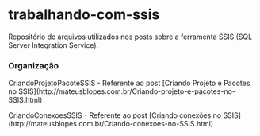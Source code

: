 # trabalhando-com-ssis
Repositório de arquivos utilizados nos posts sobre a ferramenta SSIS (SQL Server Integration Service).

### Organização

<p>CriandoProjetoPacoteSSIS - Referente ao post [Criando Projeto e Pacotes no SSIS](http://mateusblopes.com.br/Criando-projeto-e-pacotes-no-SSIS.html)</p>
<p>CriandoConexoesSSIS - Referente ao post [Criando conexões no SSIS](http://mateusblopes.com.br/Criando-conexoes-no-SSIS.html)</p>
